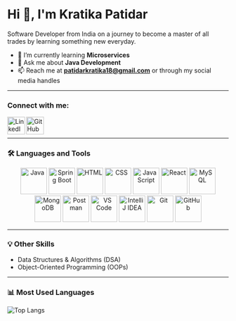 # Hi 👋, I'm Kratika Patidar  

Software Developer from India on a journey to become a master of all trades by learning something new everyday.  
 

- 🌱 I’m currently learning **Microservices**
- 💬 Ask me about **Java Development**  
- 📫 Reach me at **patidarkratika18@gmail.com** or through my social media handles  

---

### Connect with me:  

[<img align="left" alt="LinkedIn" width="40px" src="https://cdn.jsdelivr.net/gh/devicons/devicon/icons/linkedin/linkedin-original.svg" />](https://www.linkedin.com/in/kratika-patidar-502531286)
[<img align="left" alt="GitHub" width="40px" src="https://cdn.jsdelivr.net/gh/devicons/devicon/icons/github/github-original.svg" />](https://github.com/kratika1824)

<br/><br/>


---

### 🛠️ Languages and Tools  

<p align="center">
<img src="https://cdn.jsdelivr.net/gh/devicons/devicon/icons/java/java-original.svg" width="60" height="60" alt="Java"/>
<img src="https://cdn.jsdelivr.net/gh/devicons/devicon/icons/spring/spring-original.svg" width="60" height="60" alt="Spring Boot"/>
<img src="https://cdn.jsdelivr.net/gh/devicons/devicon/icons/html5/html5-original.svg" width="60" height="60" alt="HTML"/>
<img src="https://cdn.jsdelivr.net/gh/devicons/devicon/icons/css3/css3-original.svg" width="60" height="60" alt="CSS"/>
<img src="https://cdn.jsdelivr.net/gh/devicons/devicon/icons/javascript/javascript-original.svg" width="60" height="60" alt="JavaScript"/>
<img src="https://cdn.jsdelivr.net/gh/devicons/devicon/icons/react/react-original.svg" width="60" height="60" alt="React"/>
<img src="https://cdn.jsdelivr.net/gh/devicons/devicon/icons/mysql/mysql-original.svg" width="60" height="60" alt="MySQL"/>
<img src="https://cdn.jsdelivr.net/gh/devicons/devicon/icons/mongodb/mongodb-original.svg" width="60" height="60" alt="MongoDB"/>
<img src="https://cdn.jsdelivr.net/gh/devicons/devicon/icons/postman/postman-original.svg" width="60" height="60" alt="Postman"/>
<img src="https://cdn.jsdelivr.net/gh/devicons/devicon/icons/vscode/vscode-original.svg" width="60" height="60" alt="VS Code"/>
<img src="https://cdn.jsdelivr.net/gh/devicons/devicon/icons/intellij/intellij-original.svg" width="60" height="60" alt="IntelliJ IDEA"/>
<img src="https://cdn.jsdelivr.net/gh/devicons/devicon/icons/git/git-original.svg" width="60" height="60" alt="Git"/>
<img src="https://cdn.jsdelivr.net/gh/devicons/devicon/icons/github/github-original.svg" width="60" height="60" alt="GitHub"/>
</p>

---

### 💡 Other Skills  

- Data Structures & Algorithms (DSA)  
- Object-Oriented Programming (OOPs)  

---

### 📊 Most Used Languages  
![Top Langs](https://github-readme-stats.vercel.app/api/top-langs/?username=kratika1824&layout=compact&theme=tokyonight)
